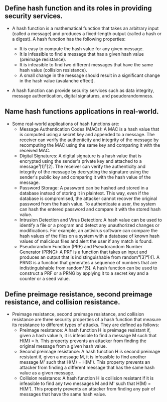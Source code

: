 ## Define hash function and its roles in providing security services.
- A hash function is a mathematical function that takes an arbitrary input (called a message) and produces a fixed-length output (called a hash or a digest). A hash function has the following properties:
    - It is easy to compute the hash value for any given message.
    - It is infeasible to find a message that has a given hash value (preimage resistance).
    - It is infeasible to find two different messages that have the same hash value (collision resistance).
    - A small change in the message should result in a significant change in the hash value (avalanche effect).

- A hash function can provide security services such as data integrity, message authentication, digital signatures, and pseudorandomness.

## Name hash functions applications in real-world. 
- Some real-world applications of hash functions are:
    - Message Authentication Codes (MACs): A MAC is a hash value that is computed using a secret key and appended to a message. The receiver can verify the authenticity and integrity of the message by recomputing the MAC using the same key and comparing it with the received MAC.
    - Digital Signatures: A digital signature is a hash value that is encrypted using the sender's private key and attached to a message¹[1]²[2]. The receiver can verify the authenticity and integrity of the message by decrypting the signature using the sender's public key and comparing it with the hash value of the message.
    - Password Storage: A password can be hashed and stored in a database instead of storing it in plaintext. This way, even if the database is compromised, the attacker cannot recover the original password from the hash value. To authenticate a user, the system can hash the entered password and compare it with the stored hash value.
    - Intrusion Detection and Virus Detection: A hash value can be used to identify a file or a program and detect any unauthorized changes or modifications. For example, an antivirus software can compare the hash values of the files on a system with a database of known hash values of malicious files and alert the user if any match is found.
    - Pseudorandom Function (PRF) and Pseudorandom Number Generator (PRNG): A PRF is a function that takes an input and produces an output that is indistinguishable from random³[3]⁴[4]. A PRNG is a function that generates a sequence of numbers that are indistinguishable from random⁵[5]. A hash function can be used to construct a PRF or a PRNG by applying it to a secret key and a counter or a seed value.

## Define preimage resistance, second preimage resistance, and collision resistance.
- Preimage resistance, second preimage resistance, and collision resistance are three security properties of a hash function that measure its resistance to different types of attacks. They are defined as follows:
    - Preimage resistance: A hash function H is preimage resistant if, given a hash value h, it is infeasible to find a message M such that H(M) = h. This property prevents an attacker from finding the original message from a given hash value.
    - Second preimage resistance: A hash function H is second preimage resistant if, given a message M, it is infeasible to find another message M' such that H(M) = H(M'). This property prevents an attacker from finding a different message that has the same hash value as a given message.
    - Collision resistance: A hash function H is collision resistant if it is infeasible to find any two messages M and M' such that H(M) = H(M'). This property prevents an attacker from finding any pair of messages that have the same hash value.
